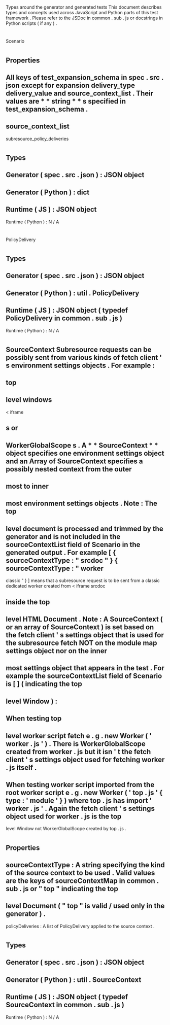 #
Types
around
the
generator
and
generated
tests
This
document
describes
types
and
concepts
used
across
JavaScript
and
Python
parts
of
this
test
framework
.
Please
refer
to
the
JSDoc
in
common
.
sub
.
js
or
docstrings
in
Python
scripts
(
if
any
)
.
#
#
Scenario
#
#
#
Properties
-
All
keys
of
test_expansion_schema
in
spec
.
src
.
json
except
for
expansion
delivery_type
delivery_value
and
source_context_list
.
Their
values
are
*
*
string
*
*
s
specified
in
test_expansion_schema
.
-
source_context_list
-
subresource_policy_deliveries
#
#
#
Types
-
Generator
(
spec
.
src
.
json
)
:
JSON
object
-
Generator
(
Python
)
:
dict
-
Runtime
(
JS
)
:
JSON
object
-
Runtime
(
Python
)
:
N
/
A
#
#
PolicyDelivery
#
#
#
Types
-
Generator
(
spec
.
src
.
json
)
:
JSON
object
-
Generator
(
Python
)
:
util
.
PolicyDelivery
-
Runtime
(
JS
)
:
JSON
object
(
typedef
PolicyDelivery
in
common
.
sub
.
js
)
-
Runtime
(
Python
)
:
N
/
A
#
#
SourceContext
Subresource
requests
can
be
possibly
sent
from
various
kinds
of
fetch
client
'
s
environment
settings
objects
.
For
example
:
-
top
-
level
windows
-
<
iframe
>
s
or
-
WorkerGlobalScope
s
.
A
*
*
SourceContext
*
*
object
specifies
one
environment
settings
object
and
an
Array
of
SourceContext
specifies
a
possibly
nested
context
from
the
outer
-
most
to
inner
-
most
environment
settings
objects
.
Note
:
The
top
-
level
document
is
processed
and
trimmed
by
the
generator
and
is
not
included
in
the
sourceContextList
field
of
Scenario
in
the
generated
output
.
For
example
[
{
sourceContextType
:
"
srcdoc
"
}
{
sourceContextType
:
"
worker
-
classic
"
}
]
means
that
a
subresource
request
is
to
be
sent
from
a
classic
dedicated
worker
created
from
<
iframe
srcdoc
>
inside
the
top
-
level
HTML
Document
.
Note
:
A
SourceContext
(
or
an
array
of
SourceContext
)
is
set
based
on
the
fetch
client
'
s
settings
object
that
is
used
for
the
subresource
fetch
NOT
on
the
module
map
settings
object
nor
on
the
inner
-
most
settings
object
that
appears
in
the
test
.
For
example
the
sourceContextList
field
of
Scenario
is
[
]
(
indicating
the
top
-
level
Window
)
:
-
When
testing
top
-
level
worker
script
fetch
e
.
g
.
new
Worker
(
'
worker
.
js
'
)
.
There
is
WorkerGlobalScope
created
from
worker
.
js
but
it
isn
'
t
the
fetch
client
'
s
settings
object
used
for
fetching
worker
.
js
itself
.
-
When
testing
worker
script
imported
from
the
root
worker
script
e
.
g
.
new
Worker
(
'
top
.
js
'
{
type
:
'
module
'
}
)
where
top
.
js
has
import
'
worker
.
js
'
.
Again
the
fetch
client
'
s
settings
object
used
for
worker
.
js
is
the
top
-
level
Window
not
WorkerGlobalScope
created
by
top
.
js
.
#
#
#
Properties
-
sourceContextType
:
A
string
specifying
the
kind
of
the
source
context
to
be
used
.
Valid
values
are
the
keys
of
sourceContextMap
in
common
.
sub
.
js
or
"
top
"
indicating
the
top
-
level
Document
(
"
top
"
is
valid
/
used
only
in
the
generator
)
.
-
policyDeliveries
:
A
list
of
PolicyDelivery
applied
to
the
source
context
.
#
#
#
Types
-
Generator
(
spec
.
src
.
json
)
:
JSON
object
-
Generator
(
Python
)
:
util
.
SourceContext
-
Runtime
(
JS
)
:
JSON
object
(
typedef
SourceContext
in
common
.
sub
.
js
)
-
Runtime
(
Python
)
:
N
/
A
